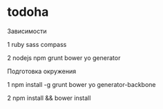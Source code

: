 todoha
======

Зависимости

1 ruby sass compass

2 nodejs npm grunt bower yo generator

Подготовка окружения

1 npm install -g  grunt bower yo generator-backbone

2 npm install && bower install 
